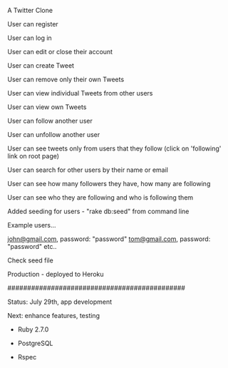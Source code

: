 A Twitter Clone

User can register

User can log in

User can edit or close their account

User can create Tweet

User can remove only their own Tweets

User can view individual Tweets from other users

User can view own Tweets

User can follow another user

User can unfollow another user

User can see tweets only from users that they follow (click on 'following' link on root page)

User can search for other users by their name or email

User can see how many followers they have, how many are following

User can see who they are following and who is following them

Added seeding for users - "rake db:seed" from command line

Example users...

john@gmail.com, password: "password"
tom@gmail.com, password: "password"
etc..

Check seed file

Production - deployed to Heroku

#############################################

Status: July 29th, app development

Next: enhance features, testing



* Ruby 2.7.0

* PostgreSQL
* Rspec



